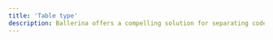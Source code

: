 ```yaml
---
title: 'Table type'
description: Ballerina offers a compelling solution for separating code from data with its native support for the table type. The table type is specifically designed for storing and manipulating structured data. It allows you to define records as values and associate them with unique keys. In Java, the Map interface is used to store key-value pairs. <br> The key difference between Ballerina's table type and Java's Map is that the table type in Ballerina is specifically designed for structured data and has built-in support for record-based values.
---
```

